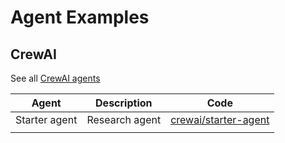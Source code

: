 # Agent Examples

## CrewAI

See all [CrewAI agents](crewai/)

| Agent        | Description        | Code                          |
|--------------|--------------------|-------------------------------|
| Starter agent | Research agent | [crewai/starter-agent](crewai/starter-agent/) |
|              |                    |                               |
